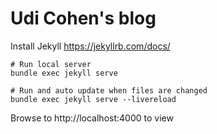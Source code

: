 Udi Cohen's blog
==================

Install Jekyll
https://jekyllrb.com/docs/


```
# Run local server
bundle exec jekyll serve

# Run and auto update when files are changed
bundle exec jekyll serve --livereload
```

Browse to http://localhost:4000 to view
